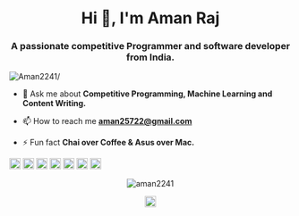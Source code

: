 <h1 align="center">Hi 👋, I'm Aman Raj</h1>
<h3 align="center">A passionate competitive Programmer and software developer from India.</h3>
<p align="left"> <img src=https://komarev.com/ghpvc/?username=Aman2241 alt=Aman2241/> </p>

- 💬 Ask me about **Competitive Programming, Machine Learning and Content Writing.**

- 📫 How to reach me **aman25722@gmail.com**

- ⚡ Fun fact **Chai over Coffee & Asus over Mac.**

<p align="left"><img src=https://konpa.github.io/devicon/devicon.git/icons/c/c-original.svg alt=c width="20" height="20"/> <img src=https://konpa.github.io/devicon/devicon.git/icons/cplusplus/cplusplus-original.svg alt=cplusplus width="20" height="20"/> <img src=https://konpa.github.io/devicon/devicon.git/icons/css3/css3-original-wordmark.svg alt=css3 width="20" height="20"/> <img src=https://konpa.github.io/devicon/devicon.git/icons/html5/html5-original-wordmark.svg alt=html5 width="20" height="20"/> <img src=https://konpa.github.io/devicon/devicon.git/icons/javascript/javascript-original.svg alt=javascript width="20" height="20"/> <img src=https://konpa.github.io/devicon/devicon.git/icons/mysql/mysql-original-wordmark.svg alt=mysql width="20" height="20"/> <img src=https://konpa.github.io/devicon/devicon.git/icons/python/python-original-wordmark.svg alt=python width="20" height="20"/></p><p align="center"> <img src=https://github-readme-stats.vercel.app/api?username=aman2241&show_icons=true alt=aman2241 /> </p>

<p align="center">
<a href=https://linkedin.com/in/Aman2241 target="blank"><img align="center" src=https://cdn.jsdelivr.net/npm/simple-icons@3.0.1/icons/linkedin.svg alt="Aman2241" height="20" width="20" /></a>
</p>
